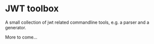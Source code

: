 JWT toolbox
===========

A small collection of jwt related commandline tools, e.g. a parser and a generator.

More to come...


